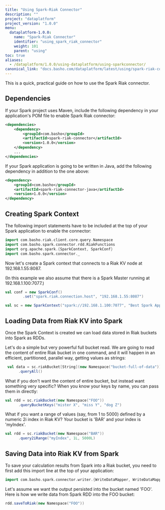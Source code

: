 ```yaml
---
title: "Using Spark-Riak Connector"
description: ""
project: "dataplatform"
project_version: "1.0.0"
menu:
  dataplatform-1.0.0:
    name: "Spark-Riak Connector"
    identifier: "using_spark_riak_connector"
    weight: 101
    parent: "using"
toc: true
aliases:
  - /dataplatform/1.0.0/using-dataplatform/using-sparkconnector/
canonical_link: "docs.basho.com/dataplatform/latest/using/spark-riak-connector/"
---
```


This is a quick, practical guide on how to use the Spark Riak connector.


## Dependencies

If your Spark project uses Maven, include the following dependency in your application's POM file to enable Spark Riak connector:

```xml
<dependencies>
    <dependency>
        <groupId>com.basho</groupId>
        <artifactId>spark-riak-connector</artifactId>
        <version>1.0.0</version>
    </dependency>
    ...
</dependencies>
```

If your Spark application is going to be written in Java, add the following dependency in addition to the one above:

```xml
<dependency>
    <groupId>com.basho</groupId>
    <artifactId>spark-riak-connector-java</artifactId>
    <version>1.0.0</version>
</dependency>
```


## Creating Spark Context

The following import statements have to be included at the top of your Spark application to enable the connector:

```scala
import com.basho.riak.client.core.query.Namespace
import com.basho.spark.connector.rdd.RiakFunctions
import org.apache.spark.{SparkContext, SparkConf}
import com.basho.spark.connector._
```

Now let's create a Spark context that connects to a Riak KV node at 192.168.1.55:8087.

(In this example we also assume that there is a Spark Master running at 192.168.1.100:7077.) 

```scala
val conf = new SparkConf()
        .set("spark.riak.connection.host", "192.168.1.55:8087")

val sc = new SparkContext("spark://192.168.1.100:7077", "Best Spark App Ever", conf)
```


## Loading Data from Riak KV into Spark

Once the Spark Context is created we can load data stored in Riak buckets into Spark as RDDs.

Let's do a simple but very powerful full bucket read. We are going to read the content of entire Riak bucket in one command, and it will happen in an efficient, partitioned, parallel way, getting values as strings:

```scala
 val data = sc.riakBucket[String](new Namespace("bucket-full-of-data"))
      .queryAll()
```

What if you don't want the content of entire bucket, but instead want something very specific? When you know your keys by name, you can pass them in directly:

```scala
val rdd = sc.riakBucket(new Namespace("FOO"))
      .queryBucketKeys("mister X", "miss Y", "dog Z")
```

What if you want a range of values (say, from 1 to 5000) defined by a numeric 2i index in Riak KV? Your bucket is 'BAR' and your index is 'myIndex'.

```scala
val rdd = sc.riakBucket(new Namespace("BAR"))
      .query2iRange("myIndex", 1L, 5000L)
```

## Saving Data into Riak KV from Spark

To save your calculation results from Spark into a Riak bucket, you need to first add this import line at the top of your application:

```scala
import com.basho.spark.connector.writer.{WriteDataMapper, WriteDataMapperFactory}
```

Let's assume we want the output persisted into the bucket named 'FOO'. Here is how we write data from Spark RDD into the FOO bucket:

```scala
rdd.saveToRiak(new Namespace("FOO"))
```
